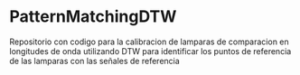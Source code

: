 # PatternMatchingDTW
Repositorio con codigo para la calibracion de lamparas de comparacion en longitudes de onda utilizando DTW para identificar los puntos de referencia de las lamparas con las señales de referencia
